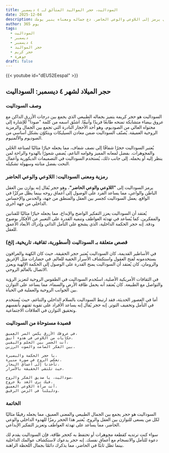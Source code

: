 ```yaml
---
title: السوداليت، حجر المواليد المتألق لـ ٤ ديسمبر
date: 2025-12-04
description: اشعر بأهمية السوداليت، حجر المواليد لـ ٤ ديسمبر الذي يرمز إلى اللاوعي والوعي الحاضر. دع جماله ومعناه ينير يومك.
author: 365 يوم
tags:
  - السوداليت
  - ديسمبر
  - ٤ ديسمبر
  - حجر المواليد
  - حجر كريم
  - جوهرة
draft: false
---
```


{{< youtube id="dEU52EespaI" >}}

## حجر الميلاد لشهر ٤ ديسمبر: السوداليت

### وصف السوداليت

السوداليت هو حجر كريمة يتميز بجماله الطبيعي الذي يجمع بين درجات الأزرق الداكن مع عروق بيضاء متشابكة تمنحه طابعًا فريدًا وأنيقًا. اشتُق اسمه من كلمة "صودا" للإشارة إلى محتواه العالي من الصوديوم، وهو أحد الأحجار النادرة التي تجمع بين الجمال والرمزية الروحية العميقة. يُصنّف السوداليت ضمن معادن السيليكات ويتكوّن بشكل أساسي من الصوديوم والألمنيوم.

يُعتبر السوداليت حجرًا شفافًا إلى نصف شفاف، مما يجعله خيارًا مثاليًا لصناعة الحُلي والمجوهرات. بفضل لمعانه المميز وقوامه الناعم، يُضفي شعورًا بالهدوء والراحة لمن ينظر إليه أو يحمله. إلى جانب ذلك، يُستخدم السوداليت في التصميمات الديكورية وأعمال النحت بفضل متانته وسهولة تشكيله.

### رمزية ومعنى السوداليت: اللاوعي والوعي الحاضر

يرمز السوداليت إلى **"اللاوعي والوعي الحاضر"**، وهو حجر يُقال إنه يوازن بين العقل الباطن والواعي، مما يساعد الفرد على الوصول إلى أعماق روحه بينما يظل مركزًا في الواقع. يعمل السوداليت كجسر بين العقل والمنطق من جهة، والحدس والإحساس الداخلي من جهة أخرى.

يُعتقد أن السوداليت يعزز التفكير الواضح والإبداع، مما يجعله خيارًا مثاليًا للفنانين والمفكرين. كما يُساعد في تهدئة العواطف وتنمية القدرة على التعبير عن الأفكار بوضوح ودقة. إنه حجر الحكمة الداخلية، الذي يشجع على التأمل الذاتي وإدراك الأبعاد الأعمق للعقل.

### قصص متعلقة بـ السوداليت (أسطورية، ثقافية، تاريخية، إلخ)

في الأساطير القديمة، كان السوداليت يُعتبر حجر الحقيقة، حيث كان الكهنة والعرافون يستخدمونه لفتح العقول واستكشاف الأسرار الخفية للعالم. في حضارات مثل الإغريق والرومان، كان يُعتقد أن السوداليت يمنح القدرة على الوصول إلى الحكمة الإلهية ويعزز الاتصال بالعالم الروحي.

في الثقافات الأمريكية الأصلية، استُخدم السوداليت في الطقوس الروحية لتعزيز الرؤية والتواصل مع الطبيعة. كان يُعتقد أنه يحمل طاقة الأرض والسماء، مما يساعد على التوازن بين الجوانب الروحية والعملية في الحياة.

أما في العصور الحديثة، فقد ارتبط السوداليت بالسلام الداخلي والتناغم، حيث يُستخدم في التأمل وتخفيف التوتر. إنه حجر يُقال إنه يساعد الأفراد على تقوية ثقتهم بأنفسهم وتحقيق التوازن في العلاقات الاجتماعية.

### قصيدة مستوحاة من السوداليت

```
في عروقك الأزرق يكمن السر العميق،  
حكايات من اللاوعي في هدوء أنيق.  
أنت الجسر بين الحلم واليقين،  
بين الفكر الصامت والصوت الرزين.  

يا حجر الحكمة والبصيرة،  
تعكس الروح في صورة منيرة.  
تأخذنا إلى أعماق البحار،  
حيث تلتقي الحقيقة بالأسرار.  

سوداليت، يا صديق الفكر والروح،  
فيك نرى الغد بلا جروح.  
أنت مرآة اللاوعي العميق،  
ودليلنا في الزمن الرقيق.  
```

### الخاتمة

السوداليت هو حجر يجمع بين الجمال الطبيعي والمعنى العميق، مما يجعله رفيقًا مثاليًا لكل من يسعى للتوازن بين العقل والروح. يُعتبر هذا الحجر رمزًا للهدوء الداخلي والوعي الحاضر، مما يساعد على تهدئة العواطف وتعزيز التفكير الإبداعي.

سواء كنت ترتديه كقطعة مجوهرات أو تحتفظ به كحجر طاقة، فإن السوداليت يقدم لك دعوة للتأمل والانسجام مع أعماق نفسك. إنه حجر يدعوك لاستكشاف عوالمك الداخلية بينما تظل ثابتًا في الحاضر، مما يذكرك دائمًا بجمال اللحظة الراهنة.